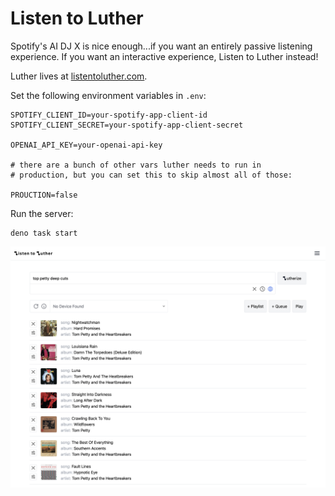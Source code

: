# Listen to Luther

Spotify's AI DJ X is nice enough...if you want an entirely passive listening
experience. If you want an interactive experience, Listen to Luther instead!

Luther lives at [listentoluther.com](https://listentoluther.com).

Set the following environment variables in `.env`:

```
SPOTIFY_CLIENT_ID=your-spotify-app-client-id
SPOTIFY_CLIENT_SECRET=your-spotify-app-client-secret

OPENAI_API_KEY=your-openai-api-key

# there are a bunch of other vars luther needs to run in 
# production, but you can set this to skip almost all of those:

PROUCTION=false
```

Run the server:

```
deno task start
```

![](./luther-screenshot.png)
